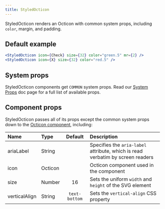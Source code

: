 ```yaml
---
title: StyledOcticon
---
```


StyledOcticon renders an Octicon with common system props, including `color`, margin, and padding.

## Default example

```.jsx live
<StyledOcticon icon={Check} size={32} color="green.5" mr={2} />
<StyledOcticon icon={X} size={32} color="red.5" />
```

## System props

StyledOcticon components get `COMMON` system props. Read our [System Props](/components/docs/system-props) doc page for a full list of available props.

## Component props

StyledOcticon passes all of its props except the common system props down to the [Octicon component](https://github.com/primer/octicons/tree/master/lib/octicons_react#usage), including:

| Name | Type | Default | Description |
| :- | :- | :-: | :- |
| ariaLabel | String | | Specifies the `aria-label` attribute, which is read verbatim by screen readers |
| icon | Octicon | | Octicon component used in the component |
| size | Number | 16 | Sets the uniform `width` and `height` of the SVG element |
| verticalAlign | String | `text-bottom` | Sets the `vertical-align` CSS property |
